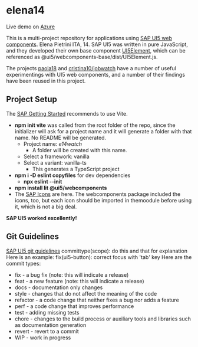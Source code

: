 # elena14

Live demo on [Azure](https://lemon-island-020376c03.azurestaticapps.net/)

This is a multi-project repository for applications using
[SAP UI5 web components](https://sap.github.io/ui5-webcomponents/). Elena Pietrini ITA, 14.
SAP UI5 was written in pure JavaScript, and they developed their own base component [UI5Element](https://github.com/SAP/ui5-webcomponents/blob/894628fa2dc7225936bb1609037054c7d9243f8e/packages/base/src/UI5Element.js#L59), which can be referenced as @ui5/webcomponents-base/dist/UI5Element.js.

The projects [paola18](https://github.com/nemethmik/paola18.git) and [cristina10/jobwatch](https://github.com/nemethmik/cristina10/tree/main/jobwatch) have a number of useful experimentings with UI5 web components, and a number of their findings have been reused in this project.

## Project Setup
The [SAP Getting Started](https://sap.github.io/ui5-webcomponents/playground) recommends to use Vite.
- **npm init vite** was called from the root folder of the repo, since the initializer will ask for a project name and it will generate a folder with that name. No README will be generated.
    - Project name: *e14watch*
        - A folder will be created with this name. 
    - Select a framework: vanilla
    - Select a variant: vanilla-ts
        - This generates a TypeScript project
- **npm i -D eslint copyfiles** for dev dependencies
  - **npx eslint --init** 
- **npm install lit @ui5/webcomponents**
- The [SAP Icons](https://openui5.hana.ondemand.com/test-resources/sap/m/demokit/iconExplorer/webapp/index.html#/overview/SAP-icons) are here. The webcomponents package included the icons, too, but each icon should be imported in themoodule before using it, which is not a big deal.

**SAP UI5 worked excellently!**

## Git Guidelines
[SAP UI5 git guidelines](https://sap.github.io/ui5-webcomponents/playground/docs/guidelines/)
committype(scope): do this and that for explanation
Here is an example: fix(ui5-button): correct focus with 'tab' key
Here are the commit types:
- fix - a bug fix (note: this will indicate a release)
- feat - a new feature (note: this will indicate a release)
- docs - documentation only changes
- style - changes that do not affect the meaning of the code
- refactor - a code change that neither fixes a bug nor adds a feature
- perf - a code change that improves performance
- test - adding missing tests
- chore - changes to the build process or auxiliary tools and libraries such as documentation generation
- revert - revert to a commit
- WIP - work in progress
